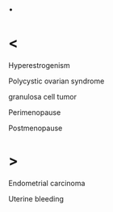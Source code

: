 # .

# <

Hyperestrogenism

Polycystic ovarian syndrome

granulosa cell tumor

Perimenopause

Postmenopause

# >

Endometrial carcinoma

Uterine bleeding
